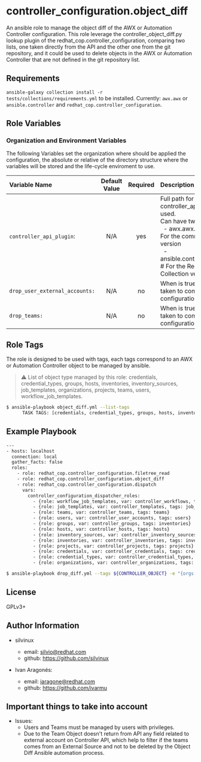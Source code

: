 controller_configuration.object_diff
=========

An ansible role to manage the object diff of the AWX or Automation Controller configuration. This role leverage the controller_object_diff.py lookup plugin of the redhat_cop.controller_configuration, comparing two lists, one taken directly from the API and the other one from the git repository, and it could be used to delete objects in the AWX or Automation Controller that are not defined in the git repository list.


Requirements
------------

`ansible-galaxy collection install -r tests/collections/requirements.yml` to be installed. Currently: `awx.awx` or `ansible.controller` and `redhat_cop.controller_configuration`.

Role Variables
--------------

### Organization and Environment Variables
The following Variables set the organization where should be applied the configuration, the absolute or relative of the directory structure where the variables will be stored and the life-cycle enviroment to use.

| Variable Name | Default Value | Required | Description |
| :------------ | :-----------: | :------: | :---------- |
| `controller_api_plugin`: | N/A | yes | Full path for the controller_api_plugin to be used. <br/> Can have two possible values: <br/>&nbsp;&nbsp;- awx.awx.controller_api             # For the community Collection version <br/>&nbsp;&nbsp;- ansible.controller.controller_api  # For the Red Hat Certified Collection version|
|`drop_user_external_accounts:`|N/A|no|When is true, all users will be taken to compare with SCM configuration as code|
|`drop_teams:`|N/A|no|When is true, all teams will be taken to compare with SCM configuration as code|

Role Tags
----------------

The role is designed to be used with tags, each tags correspond to an AWX or Automation Controller object to be managed by ansible.

> :warning: List of object type managed by this role: credentials, credential_types, groups, hosts, inventories, inventory_sources, job_templates, organizations, projects, teams, users, workflow_job_templates.

```bash
$ ansible-playbook object_diff.yml --list-tags
      TASK TAGS: [credentials, credential_types, groups, hosts, inventories, inventory_sources, job_templates, organizations, projects, teams, users, workflow_job_templates]

```

Example Playbook
----------------

```bash
---
- hosts: localhost
  connection: local
  gather_facts: false
  roles:
    - role: redhat_cop.controller_configuration.filetree_read
    - role: redhat_cop.controller_configuration.object_diff
    - role: redhat_cop.controller_configuration.dispatch
      vars:
        controller_configuration_dispatcher_roles:
          - {role: workflow_job_templates, var: controller_workflows, tags: workflow_job_templates}
          - {role: job_templates, var: controller_templates, tags: job_templates}
          - {role: teams, var: controller_teams, tags: teams}
          - {role: users, var: controller_user_accounts, tags: users}
          - {role: groups, var: controller_groups, tags: inventories}
          - {role: hosts, var: controller_hosts, tags: hosts}
          - {role: inventory_sources, var: controller_inventory_sources, tags: inventory_sources}
          - {role: inventories, var: controller_inventories, tags: inventories}
          - {role: projects, var: controller_projects, tags: projects}
          - {role: credentials, var: controller_credentials, tags: credentials}
          - {role: credential_types, var: controller_credential_types, tags: credential_types}
          - {role: organizations, var: controller_organizations, tags: organizations}

$ ansible-playbook drop_diff.yml --tags ${CONTROLLER_OBJECT} -e "{orgs: ${ORGANIZATION}, dir_orgs_vars: orgs_vars, env: ${ENVIRONMENT} }" --vault-password-file ./.vault_pass.txt -e @orgs_vars/env/${ENVIRONMENT}/configure_connection_controller_credentials.yml ${OTHER}
```

License
-------

GPLv3+

Author Information
------------------

- silvinux
  - email: <silvio@redhat.com>
  - github: https://github.com/silvinux

- Ivan Aragonés:
  - email: <iaragone@redhat.com>
  - github: https://github.com/ivarmu

Important things to take into account
-------------------------------------
- Issues:
  - Users and Teams must be managed by users with privileges.
  - Due to the Team Object doesn't return from API any field related to external account on Controller API, which help to filter if the teams comes from an External Source and not to be deleted by the Object Diff Ansible automation process.
